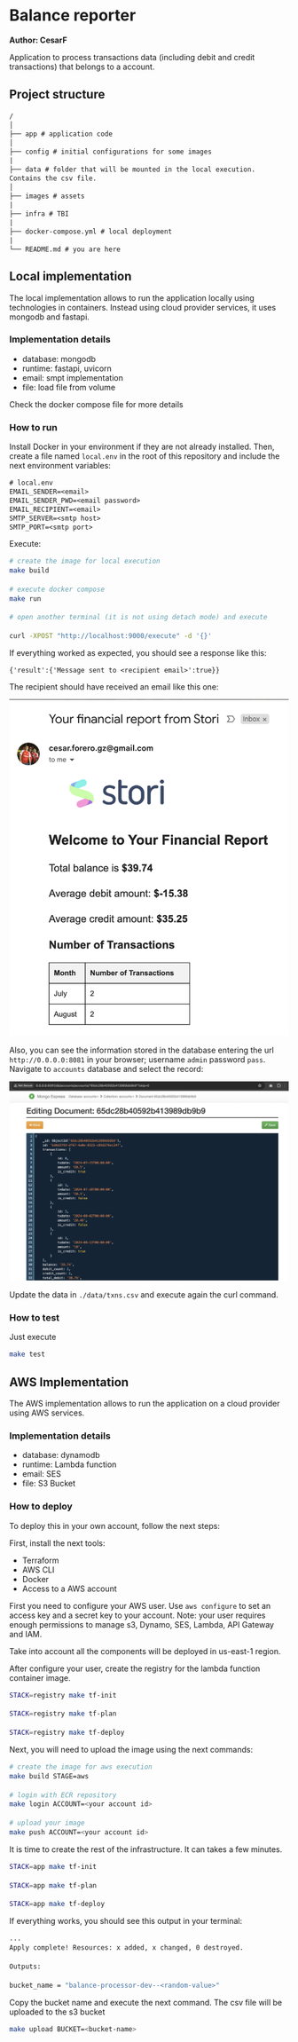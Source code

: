 # Balance reporter

**Author: CesarF**

Application to process transactions data (including debit and credit transactions) that belongs to a account.

## Project structure
```
/
│
├── app # application code
│
├── config # initial configurations for some images
|
├── data # folder that will be mounted in the local execution. Contains the csv file.
│
├── images # assets
|
├── infra # TBI
|
├── docker-compose.yml # local deployment
|
└── README.md # you are here
```

## Local implementation

The local implementation allows to run the application locally using technologies in containers. Instead using cloud provider services, it uses mongodb and fastapi.

### Implementation details

- database: mongodb
- runtime: fastapi, uvicorn
- email: smpt implementation
- file: load file from volume

Check the docker compose file for more details

### How to run

Install Docker in your environment if they are not already installed. Then, create a file named `local.env` in the root of this repository and include the next environment variables:

```
# local.env
EMAIL_SENDER=<email>
EMAIL_SENDER_PWD=<email password>
EMAIL_RECIPIENT=<email>
SMTP_SERVER=<smtp host>
SMTP_PORT=<smtp port>
```

Execute:

```bash
# create the image for local execution
make build

# execute docker compose
make run

# open another terminal (it is not using detach mode) and execute

curl -XPOST "http://localhost:9000/execute" -d '{}'
```

If everything worked as expected, you should see a response like this:

```
{'result':{'Message sent to <recipient email>':true}}
```

The recipient should have received an email like this one:

![email](./images/email_example.png)

Also, you can see the information stored in the database entering the url `http://0.0.0.0:8081` in your browser; username `admin` password `pass`. Navigate to `accounts` database and select the record:

![email](./images/mongo_db_example.png)

Update the data in `./data/txns.csv` and execute again the curl command.

### How to test

Just execute

```bash
make test
```

## AWS Implementation

The AWS implementation allows to run the application on a cloud provider using AWS services.

### Implementation details

- database: dynamodb
- runtime: Lambda function
- email: SES
- file: S3 Bucket

### How to deploy

To deploy this in your own account, follow the next steps:

First, install the next tools:

- Terraform
- AWS CLI
- Docker
- Access to a AWS account

First you need to configure your AWS user. Use `aws configure` to set an access key and a secret key to your account. Note: your user requires enough permissions to manage s3, Dynamo, SES, Lambda, API Gateway and IAM.

Take into account all the components will be deployed in us-east-1 region.

After configure your user, create the registry for the lambda function container image.

```bash
STACK=registry make tf-init

STACK=registry make tf-plan

STACK=registry make tf-deploy
```

Next, you will need to upload the image using the next commands:

```bash
# create the image for aws execution
make build STAGE=aws

# login with ECR repository
make login ACCOUNT=<your account id>

# upload your image
make push ACCOUNT=<your account id>
```

It is time to create the rest of the infrastructure. It can takes a few minutes.

```bash
STACK=app make tf-init

STACK=app make tf-plan

STACK=app make tf-deploy
```

If everything works, you should see this output in your terminal:

```bash
...
Apply complete! Resources: x added, x changed, 0 destroyed.

Outputs:

bucket_name = "balance-processor-dev--<random-value>"
```

Copy the bucket name and execute the next command. The csv file will be uploaded to the s3 bucket

```bash
make upload BUCKET=<bucket-name>
```
